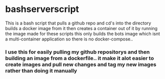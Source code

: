 # bashserverscript
This is a bash script that pulls a github repo and cd's into the directory builds a docker image from it then creates a container out of it by running the image made for these scripts 
this only builds the bots image which isnt a multi-container application so there is no docker-compose..

### I use this for easily pulling my github repositorys and then building an image from a dockerfile.. it make it alot easier to create images and pull new changes and tag my new images rather than doing it manually
